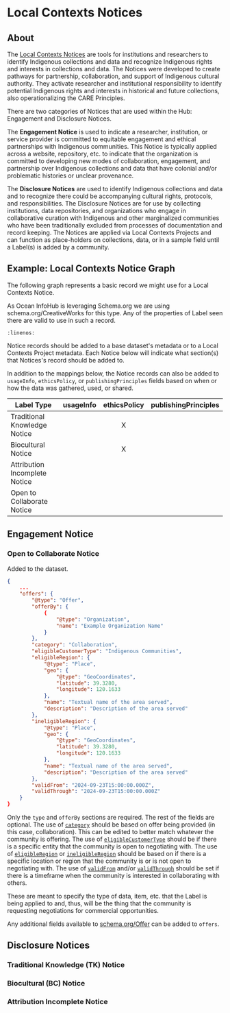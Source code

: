 # Local Contexts Notices

## About
The [Local Contexts Notices](https://localcontexts.org/notices/) are tools for institutions and researchers to identify Indigenous collections and data and recognize Indigenous rights and interests in collections and data.  The Notices were developed to create pathways for partnership, collaboration, and support of Indigenous cultural authority. They activate researcher and institutional responsibility to identify potential Indigenous rights and interests in historical and future collections, also operationalizing the CARE Principles.

There are two categories of Notices that are used within the Hub: Engagement and Disclosure Notices.

The **Engagement Notice** is used to indicate a researcher, institution, or service provider is committed to equitable engagement and ethical partnerships with Indigenous communities. This Notice is typically applied across a website, repository, etc. to indicate that the organization is committed to developing new modes of collaboration, engagement, and partnership over Indigenous collections and data that have colonial and/or problematic histories or unclear provenance.

The **Disclosure Notices** are used to identify Indigenous collections and data and to recognize there could be accompanying cultural rights, protocols, and responsibilities. The Disclosure Notices are for use by collecting institutions, data repositories, and organizations who engage in collaborative curation with Indigenous and other marginalized communities who have been traditionally excluded from processes of documentation and record keeping. The Notices are applied via Local Contexts Projects and can function as place-holders on collections, data, or in a sample field until a Label(s) is added by a community.

## Example: Local Contexts Notice Graph
The following graph represents a basic record we might use for a Local Contexts Notice.

As Ocean InfoHub is leveraging Schema.org we are using schema.org/CreativeWorks for this type. Any of the properties of Label seen there are valid to use in such a record.

```{literalinclude} ../../../odis-in/dataGraphs/thematics/CreativeWork/graphs/local-contexts-notice.json
:linenos:
```

Notice records should be added to a base dataset's metadata or to a Local Contexts Project metadata. Each Notice below will indicate what section(s) that Notices's record should be added to.

In addition to the mappings below, the Notice records can also be added to `usageInfo`, `ethicsPolicy`, or `publishingPrinciples` fields based on when or how the data was gathered, used, or shared.

| Label Type | usageInfo | ethicsPolicy | publishingPrinciples |
| --- | :---: |  :---: | :---: |
| Traditional Knowledge Notice |  | X |  |
| Biocultural Notice |  | X |  |
| Attribution Incomplete Notice |  |  |  |
| Open to Collaborate Notice |  |  |  |

## Engagement Notice

### Open to Collaborate Notice
Added to the dataset.

```json
{
    ...
    "offers": {
        "@type": "Offer",
        "offerBy": {
            {
                "@type": "Organization",
                "name": "Example Organization Name"
            }
        },
        "category": "Collaboration",
        "eligibleCustomerType": "Indigenous Communities",
        "eligibleRegion": {
            "@type": "Place",
            "geo": {
                "@type": "GeoCoordinates",
                "latitude": 39.3280,
                "longitude": 120.1633
            },
            "name": "Textual name of the area served",
            "description": "Description of the area served"
        },
        "ineligibleRegion": {
            "@type": "Place",
            "geo": {
                "@type": "GeoCoordinates",
                "latitude": 39.3280,
                "longitude": 120.1633
            },
            "name": "Textual name of the area served",
            "description": "Description of the area served"
        },
        "validFrom": "2024-09-23T15:00:00.000Z",
        "validThrough": "2024-09-23T15:00:00.000Z"
    }
}
```
Only the `type` and `offerBy` sections are required. The rest of the fields are optional. The use of [`category`](https://schema.org/category) should be based on offer being provided (in this case, collaboration). This can be edited to better match whatever the community is offering. The use of [`eligibleCustomerType`](https://schema.org/eligibleCustomerType) should be if there is a specific entity that the community is open to negotiating with. The use of [`eligibleRegion`](https://schema.org/eligibleRegion) or [`ineligibleRegion`](https://schema.org/ineligibleRegion) should be based on if there is a specific location or region that the community is or is not open to negotiating with. The use of [`validFrom`](https://schema.org/validFrom) and/or [`validThrough`](https://schema.org/validThrough) should be set if there is a timeframe when the community is interested in collaborating with others.

These are meant to specify the type of data, item, etc. that the Label is being applied to and, thus, will be the thing that the community is requesting negotiations for commercial opportunities.

Any additional fields available to [schema.org/Offer](https://schema.org/Offer) can be added to `offers`.

## Disclosure Notices

### Traditional Knowledge (TK) Notice

### Biocultural (BC) Notice

### Attribution Incomplete Notice